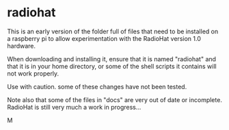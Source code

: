 # radiohat

This is an early version of the folder full of files that need to be installed on a raspberry pi to allow experimentation with the RadioHat version 1.0 hardware.

When downloading and installing it, ensure that it is named "radiohat" and that it is in your home directory, or some of the shell scripts it contains will not work properly.

Use with caution. some of these changes have not been tested.

Note also that some of the files in "docs" are very out of date or incomplete. RadioHat is still very much a work in progress...

M

